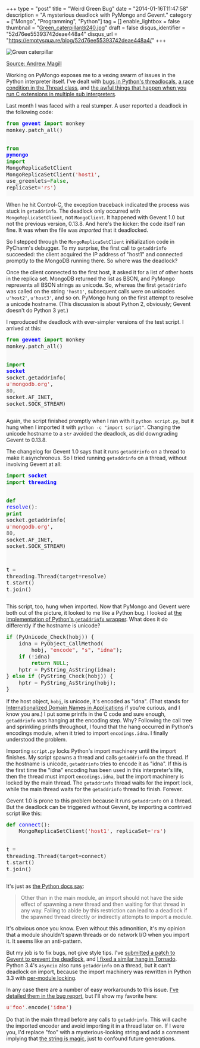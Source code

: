 +++
type = "post"
title = "Weird Green Bug"
date = "2014-01-16T11:47:58"
description = "A mysterious deadlock with PyMongo and Gevent."
category = ["Mongo", "Programming", "Python"]
tag = []
enable_lightbox = false
thumbnail = "Green_caterpillar@240.jpg"
draft = false
disqus_identifier = "52d76ee55393742deae448a4"
disqus_url = "https://emptysqua.re/blog/52d76ee55393742deae448a4/"
+++

<p><img style="display:block; margin-left:auto; margin-right:auto;" src="Green_caterpillar.jpg" alt="Green caterpillar" title="Green caterpillar" /></p>
<p><span style="color:gray"><a href="http://commons.wikimedia.org/wiki/File:Green_caterpillar_(1).jpg">Source: Andrew Magill</a></span></p>
<p>Working on PyMongo exposes me to a vexing swarm of issues in the Python interpreter itself. I've dealt with <a href="/blog/another-thing-about-pythons-threadlocals/">bugs in Python's threadlocals</a>, <a href="/blog/night-of-the-living-thread/">a race condition in the Thread class</a>, and <a href="/blog/python-c-extensions-and-mod-wsgi/">the awful things that happen when you run C extensions in multiple sub interpreters</a>.</p>
<p>Last month I was faced with a real stumper. A user reported a deadlock in the following code:</p>
<div class="codehilite" style="background: #f8f8f8"><pre style="line-height: 125%"><span style="color: #008000; font-weight: bold">from</span> <span style="color: #0000FF; font-weight: bold">gevent</span> <span style="color: #008000; font-weight: bold">import</span> monkey
monkey<span style="color: #666666">.</span>patch_all()

<span style="color: #008000; font-weight: bold">from</span> <span style="color: #0000FF; font-weight: bold">pymongo</span> <span style="color: #008000; font-weight: bold">import</span> MongoReplicaSetClient
MongoReplicaSetClient(<span style="color: #BA2121">&#39;host1&#39;</span>, use_greenlets<span style="color: #666666">=</span><span style="color: #008000">False</span>, replicaSet<span style="color: #666666">=</span><span style="color: #BA2121">&#39;rs&#39;</span>)
</pre></div>


<p>When he hit Control-C, the exception traceback indicated the process was stuck in <code>getaddrinfo</code>. The deadlock only occurred with <code>MongoReplicaSetClient</code>, not <code>MongoClient</code>. It happened with Gevent 1.0 but not the previous version, 0.13.8. And here's the kicker: the code itself ran fine. It was when the file was <em>imported</em> that it deadlocked.</p>
<p>So I stepped through the <code>MongoReplicaSetClient</code> initialization code in PyCharm's debugger. To my surprise, the first call to <code>getaddrinfo</code> succeeded: the client acquired the IP address of "host1" and connected promptly to the MongoDB running there. So where was the deadlock?</p>
<p>Once the client connected to the first host, it asked it for a list of other hosts in the replica set. MongoDB returned the list as BSON, and PyMongo represents all BSON strings as unicode. So, whereas the first <code>getaddrinfo</code> was called on the string <code>'host1'</code>, subsequent calls were on unicodes <code>u'host2'</code>, <code>u'host3'</code>, and so on. PyMongo hung on the first attempt to resolve a unicode hostname. (This discussion is about Python 2, obviously; Gevent doesn't do Python 3 yet.)</p>
<p>I reproduced the deadlock with ever-simpler versions of the test script. I arrived at this:</p>
<div class="codehilite" style="background: #f8f8f8"><pre style="line-height: 125%"><span style="color: #008000; font-weight: bold">from</span> <span style="color: #0000FF; font-weight: bold">gevent</span> <span style="color: #008000; font-weight: bold">import</span> monkey
monkey<span style="color: #666666">.</span>patch_all()

<span style="color: #008000; font-weight: bold">import</span> <span style="color: #0000FF; font-weight: bold">socket</span>
socket<span style="color: #666666">.</span>getaddrinfo(
    <span style="color: #BA2121">u&#39;mongodb.org&#39;</span>,
    <span style="color: #666666">80</span>,
    socket<span style="color: #666666">.</span>AF_INET,
    socket<span style="color: #666666">.</span>SOCK_STREAM)
</pre></div>


<p>Again, the script finished promptly when I ran with it <code>python script.py</code>, but it hung when I imported it with <code>python -c "import script"</code>. Changing the unicode hostname to a <code>str</code> avoided the deadlock, as did downgrading Gevent to 0.13.8.</p>
<p>The changelog for Gevent 1.0 says that it runs <code>getaddrinfo</code> on a thread to make it asynchronous. So I tried running <code>getaddrinfo</code> on a thread, without involving Gevent at all:</p>
<div class="codehilite" style="background: #f8f8f8"><pre style="line-height: 125%"><span style="color: #008000; font-weight: bold">import</span> <span style="color: #0000FF; font-weight: bold">socket</span>
<span style="color: #008000; font-weight: bold">import</span> <span style="color: #0000FF; font-weight: bold">threading</span>

<span style="color: #008000; font-weight: bold">def</span> <span style="color: #0000FF">resolve</span>():
    <span style="color: #008000; font-weight: bold">print</span> socket<span style="color: #666666">.</span>getaddrinfo(
        <span style="color: #BA2121">u&#39;mongodb.org&#39;</span>,
        <span style="color: #666666">80</span>,
        socket<span style="color: #666666">.</span>AF_INET,
        socket<span style="color: #666666">.</span>SOCK_STREAM)

t <span style="color: #666666">=</span> threading<span style="color: #666666">.</span>Thread(target<span style="color: #666666">=</span>resolve)
t<span style="color: #666666">.</span>start()
t<span style="color: #666666">.</span>join()
</pre></div>


<p>This script, too, hung when imported. Now that PyMongo and Gevent were both out of the picture, it looked to me like a Python bug. I looked at <a href="http://hg.python.org/cpython/file/84cf25da86e8/Modules/socketmodule.c#l4134">the implementation of Python's <code>getaddrinfo</code> wrapper</a>. What does it do differently if the hostname is unicode?</p>
<div class="codehilite" style="background: #f8f8f8"><pre style="line-height: 125%"><span style="color: #008000; font-weight: bold">if</span> (PyUnicode_Check(hobj)) {
    idna <span style="color: #666666">=</span> PyObject_CallMethod(
        hobj, <span style="color: #BA2121">&quot;encode&quot;</span>, <span style="color: #BA2121">&quot;s&quot;</span>, <span style="color: #BA2121">&quot;idna&quot;</span>);
    <span style="color: #008000; font-weight: bold">if</span> (<span style="color: #666666">!</span>idna)
        <span style="color: #008000; font-weight: bold">return</span> <span style="color: #008000">NULL</span>;
    hptr <span style="color: #666666">=</span> PyString_AsString(idna);
} <span style="color: #008000; font-weight: bold">else</span> <span style="color: #008000; font-weight: bold">if</span> (PyString_Check(hobj)) {
    hptr <span style="color: #666666">=</span> PyString_AsString(hobj);
}
</pre></div>


<p>If the host object, <code>hobj</code>, is unicode, it's encoded as "idna". (That stands for <a href="http://docs.python.org/2/library/codecs.html#module-encodings.idna">Internationalized Domain Names in Applications</a> if you're curious, and I know you are.) I put some printfs in the C code and sure enough, <code>getaddrinfo</code> was hanging at the encoding step. Why? Following the call tree and sprinkling printfs throughout, I found that the hang occurred in Python's encodings module, when it tried to import <code>encodings.idna</code>. I finally understood the problem.</p>
<p>Importing <code>script.py</code> locks Python's import machinery until the import finishes. My script spawns a thread and calls <code>getaddrinfo</code> on the thread. If the hostname is unicode, <code>getaddrinfo</code> tries to encode it as "idna". If this is the first time the "idna" encoding has been used in this interpreter's life, then the thread must import <code>encodings.idna</code>, but the import machinery is locked by the main thread. The <code>getaddrinfo</code> thread waits for the import lock, while the main thread waits for the <code>getaddrinfo</code> thread to finish. Forever.</p>
<p>Gevent 1.0 is prone to this problem because it runs <code>getaddrinfo</code> on a thread. But the deadlock can be triggered without Gevent, by importing a contrived script like this:</p>
<div class="codehilite" style="background: #f8f8f8"><pre style="line-height: 125%"><span style="color: #008000; font-weight: bold">def</span> <span style="color: #0000FF">connect</span>():
    MongoReplicaSetClient(<span style="color: #BA2121">&#39;host1&#39;</span>, replicaSet<span style="color: #666666">=</span><span style="color: #BA2121">&#39;rs&#39;</span>)

t <span style="color: #666666">=</span> threading<span style="color: #666666">.</span>Thread(target<span style="color: #666666">=</span>connect)
t<span style="color: #666666">.</span>start()
t<span style="color: #666666">.</span>join()
</pre></div>


<p>It's just as <a href="http://docs.python.org/2/library/threading.html">the Python docs say</a>:</p>
<blockquote>
<p>Other than in the main module, an import should not have the side effect of spawning a new thread and then waiting for that thread in any way. Failing to abide by this restriction can lead to a deadlock if the spawned thread directly or indirectly attempts to import a module.</p>
</blockquote>
<p>It's obvious once you know. Even without this admonition, it's my opinion that a module shouldn't spawn threads or do network I/O when you import it. It seems like an anti-pattern.</p>
<p>But my job is to fix bugs, not give style tips. I've <a href="https://github.com/surfly/gevent/pull/350">submitted a patch to Gevent to prevent the deadlock</a>, and <a href="https://github.com/facebook/tornado/commit/6049e2db60ab0b7919622a2e52ede6442db173e8">I fixed a similar hang in Tornado</a>. Python 3.4's <code>asyncio</code> also runs <code>getaddrinfo</code> on a thread, but it can't deadlock on import, because the import machinery was rewritten in Python 3.3 with <a href="http://docs.python.org/3/whatsnew/3.3.html#a-finer-grained-import-lock">per-module locking</a>.</p>
<p>In any case there are a number of easy workarounds to this issue. <a href="https://jira.mongodb.org/browse/PYTHON-607">I've detailed them in the bug report</a>, but I'll show my favorite here:</p>
<div class="codehilite" style="background: #f8f8f8"><pre style="line-height: 125%"><span style="color: #BA2121">u&#39;foo&#39;</span><span style="color: #666666">.</span>encode(<span style="color: #BA2121">&#39;idna&#39;</span>)
</pre></div>


<p>Do that in the main thread before any calls to <code>getaddrinfo</code>. This will cache the imported encoder and avoid importing it in a thread later on. If I were you, I'd replace "foo" with a mysterious-looking string and add a comment implying that <a href="http://www.catb.org/jargon/html/magic-story.html">the string is magic</a>, just to confound future generations.</p>

